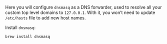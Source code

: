 Here you will configure `dnsmasq` as a DNS forwarder, used to resolve all your
custom top level domains to `127.0.0.1`. With it, you won’t need to update
`/etc/hosts` file to add new host names.

Install `dnsmasq`:

```bash
brew install dnsmasq
```
